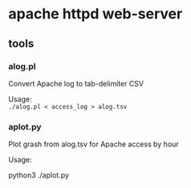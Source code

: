 # apache httpd web-server

## tools

### alog.pl 
Convert Apache log to tab-delimiter CSV

Usage:  
```./alog.pl < access_log > alog.tsv```

### aplot.py
Plot grash from alog.tsv for Apache access by hour

Usage:

python3 ./aplot.py

